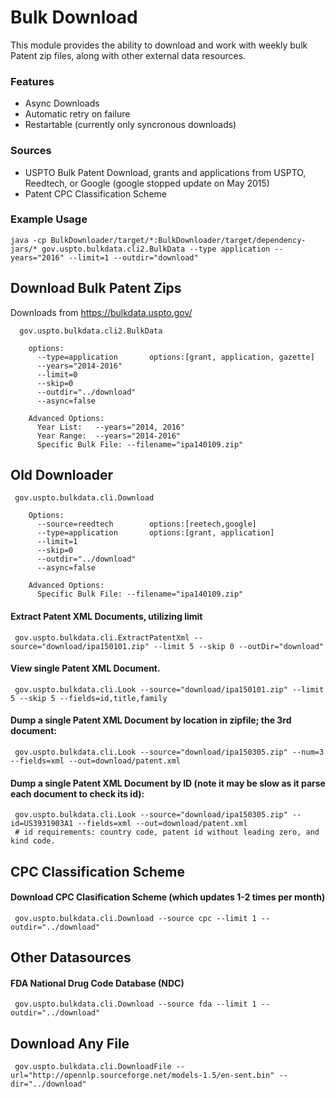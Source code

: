 # Bulk Download

This module provides the ability to download and work with weekly bulk Patent zip files, along with other external data resources.

### Features
<ul>
<li>Async Downloads</li>
<li>Automatic retry on failure</li>
<li>Restartable (currently only syncronous downloads)</li>
</ul>

### Sources
<ul>
<li>USPTO Bulk Patent Download, grants and applications from USPTO, Reedtech, or Google (google stopped update on May 2015)</li>
<li>Patent CPC Classification Scheme</li>
</ul>

### Example Usage

    java -cp BulkDownloader/target/*:BulkDownloader/target/dependency-jars/* gov.uspto.bulkdata.cli2.BulkData --type application --years="2016" --limit=1 --outdir="download"

## Download Bulk Patent Zips 
   Downloads from https://bulkdata.uspto.gov/

      gov.uspto.bulkdata.cli2.BulkData

        options:
          --type=application       options:[grant, application, gazette]
          --years="2014-2016"
          --limit=0
          --skip=0
          --outdir="../download"
          --async=false

        Advanced Options:
          Year List:   --years="2014, 2016"
          Year Range:  --years="2014-2016"
          Specific Bulk File: --filename="ipa140109.zip"

## Old Downloader
     gov.uspto.bulkdata.cli.Download

        Options:
          --source=reedtech        options:[reetech,google]
          --type=application       options:[grant, application]
          --limit=1
          --skip=0
          --outdir="../download"
          --async=false
          
        Advanced Options:
          Specific Bulk File: --filename="ipa140109.zip"
            

#### Extract Patent XML Documents, utilizing limit
     gov.uspto.bulkdata.cli.ExtractPatentXml --source="download/ipa150101.zip" --limit 5 --skip 0 --outDir="download"

#### View single Patent XML Document.
     gov.uspto.bulkdata.cli.Look --source="download/ipa150101.zip" --limit 5 --skip 5 --fields=id,title,family

#### Dump a single Patent XML Document by location in zipfile; the 3rd document:
     gov.uspto.bulkdata.cli.Look --source="download/ipa150305.zip" --num=3 --fields=xml --out=download/patent.xml

#### Dump a single Patent XML Document by ID (note it may be slow as it parse each document to check its id):
     gov.uspto.bulkdata.cli.Look --source="download/ipa150305.zip" --id=US3931903A1 --fields=xml --out=download/patent.xml
     # id requirements: country code, patent id without leading zero, and kind code.

## CPC Classification Scheme
#### Download CPC Clasification Scheme (which updates 1-2 times per month)
     gov.uspto.bulkdata.cli.Download --source cpc --limit 1 --outdir="../download"
     
## Other Datasources
#### FDA National Drug Code Database (NDC)
     gov.uspto.bulkdata.cli.Download --source fda --limit 1 --outdir="../download"

## Download Any File
     gov.uspto.bulkdata.cli.DownloadFile --url="http://opennlp.sourceforge.net/models-1.5/en-sent.bin" --dir="../download"
